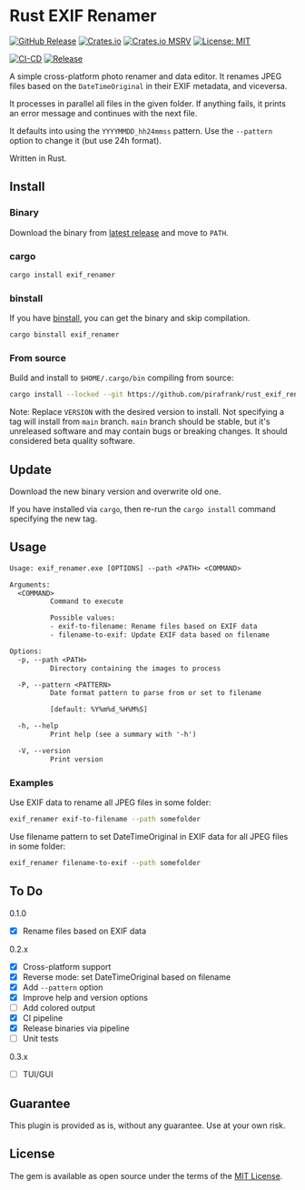 # Rust EXIF Renamer

[![GitHub Release](https://img.shields.io/github/v/release/pirafrank/rust_exif_renamer)](https://github.com/pirafrank/rust_exif_renamer/releases/latest)
[![Crates.io](https://img.shields.io/crates/v/exif_renamer)](https://crates.io/crates/exif_renamer)
[![Crates.io MSRV](https://img.shields.io/crates/msrv/exif_renamer)](https://github.com/pirafrank/rust_exif_renamer/blob/main/Cargo.toml)
[![License: MIT](https://img.shields.io/badge/License-MIT-blue.svg)](https://opensource.org/licenses/MIT)

[![CI-CD](https://github.com/pirafrank/rust_exif_renamer/actions/workflows/ci.yml/badge.svg)](https://github.com/pirafrank/rust_exif_renamer/actions/workflows/ci.yml)
[![Release](https://github.com/pirafrank/rust_exif_renamer/actions/workflows/release.yml/badge.svg)](https://github.com/pirafrank/rust_exif_renamer/actions/workflows/release.yml)

A simple cross-platform photo renamer and data editor. It renames JPEG files based on the `DateTimeOriginal` in their EXIF metadata, and viceversa.

It processes in parallel all files in the given folder. If anything fails, it prints an error message and continues with the next file.

It defaults into using the `YYYYMMDD_hh24mmss` pattern. Use the `--pattern` option to change it (but use 24h format).

Written in Rust.

## Install

### Binary

Download the binary from [latest release](https://github.com/pirafrank/rust_exif_renamer/releases/latest) and move to `PATH`.

### cargo

```sh
cargo install exif_renamer
```

### binstall

If you have [binstall](https://github.com/cargo-bins/cargo-binstall), you can get the binary and skip compilation.

```sh
cargo binstall exif_renamer
```

### From source

Build and install to `$HOME/.cargo/bin` compiling from source:

```sh
cargo install --locked --git https://github.com/pirafrank/rust_exif_renamer --tag VERSION
```

Note: Replace `VERSION` with the desired version to install. Not specifying a tag will install from `main` branch. `main` branch should be stable, but it's unreleased software and may contain bugs or breaking changes. It should considered beta quality software.

## Update

Download the new binary version and overwrite old one.

If you have installed via `cargo`, then re-run the `cargo install` command specifying the new tag.

## Usage

```txt
Usage: exif_renamer.exe [OPTIONS] --path <PATH> <COMMAND>

Arguments:
  <COMMAND>
          Command to execute

          Possible values:
          - exif-to-filename: Rename files based on EXIF data
          - filename-to-exif: Update EXIF data based on filename

Options:
  -p, --path <PATH>
          Directory containing the images to process

  -P, --pattern <PATTERN>
          Date format pattern to parse from or set to filename

          [default: %Y%m%d_%H%M%S]

  -h, --help
          Print help (see a summary with '-h')

  -V, --version
          Print version
```

### Examples

Use EXIF data to rename all JPEG files in some folder:

```sh
exif_renamer exif-to-filename --path somefolder
```

Use filename pattern to set DateTimeOriginal in EXIF data for all JPEG files in some folder:

```sh
exif_renamer filename-to-exif --path somefolder
```

## To Do

0.1.0

- [x] Rename files based on EXIF data

0.2.x

- [x] Cross-platform support
- [x] Reverse mode: set DateTimeOriginal based on filename
- [x] Add `--pattern` option
- [x] Improve help and version options
- [ ] Add colored output
- [x] CI pipeline
- [x] Release binaries via pipeline
- [ ] Unit tests

0.3.x

- [ ] TUI/GUI

## Guarantee

This plugin is provided as is, without any guarantee. Use at your own risk.

## License

The gem is available as open source under the terms of the [MIT License](https://opensource.org/licenses/MIT).
